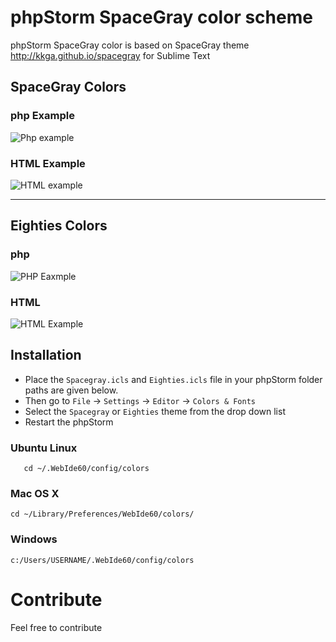 phpStorm SpaceGray color scheme
==================

phpStorm SpaceGray color is based on SpaceGray theme http://kkga.github.io/spacegray for Sublime Text

## SpaceGray Colors ##

### php Example ###
![Php example](http://i.imgur.com/7Xakbf7.png)

### HTML Example ###
![HTML example](http://i.imgur.com/6pcqHd8.jpg)

----------

## Eighties Colors ##

### php ###
![PHP Eaxmple](http://i.imgur.com/skYhiZ1.png)

### HTML ###

![HTML Example](http://i.imgur.com/jPojgTx.png)
## Installation ##

- Place the `Spacegray.icls` and `Eighties.icls` file in your phpStorm folder paths are given below. 
- Then go to `File` -> `Settings` -> `Editor` -> `Colors & Fonts`
- Select the `Spacegray` or `Eighties` theme from the drop down list
- Restart the phpStorm


### Ubuntu Linux ###
       cd ~/.WebIde60/config/colors

### Mac OS X ###

    cd ~/Library/Preferences/WebIde60/colors/

### Windows ###

    c:/Users/USERNAME/.WebIde60/config/colors

# Contribute #

Feel free to contribute 
